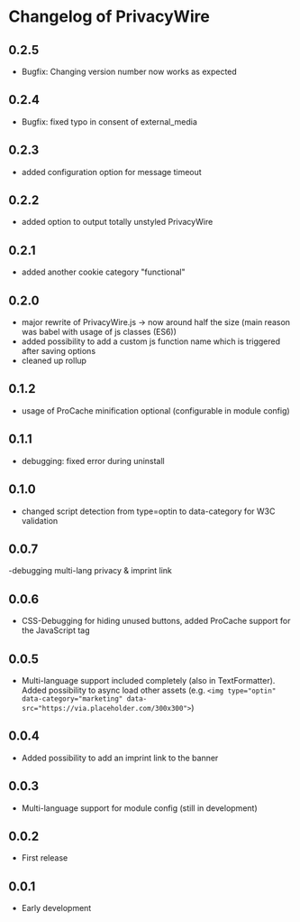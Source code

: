 # Changelog of PrivacyWire

## 0.2.5
- Bugfix: Changing version number now works as expected

## 0.2.4
- Bugfix: fixed typo in consent of external_media

## 0.2.3
- added configuration option for message timeout

## 0.2.2 
- added option to output totally unstyled PrivacyWire 

## 0.2.1
- added another cookie category "functional"

## 0.2.0
- major rewrite of PrivacyWire.js -> now around half the size (main reason was babel with usage of js classes (ES6))
- added possibility to add a custom js function name which is triggered after saving options
- cleaned up rollup

## 0.1.2
- usage of ProCache minification optional (configurable in module config)

## 0.1.1 
- debugging: fixed error during uninstall
## 0.1.0 
- changed script detection from type=optin to data-category for W3C validation
## 0.0.7 
-debugging multi-lang privacy & imprint link

## 0.0.6
- CSS-Debugging for hiding unused buttons, added ProCache support for the JavaScript tag

## 0.0.5 
- Multi-language support included completely (also in TextFormatter). Added possibility to async load other assets (e.g. ``<img type="optin" data-category="marketing" data-src="https://via.placeholder.com/300x300">``)
## 0.0.4 
- Added possibility to add an imprint link to the banner
## 0.0.3
- Multi-language support for module config (still in development)

## 0.0.2
- First release
## 0.0.1
- Early development
